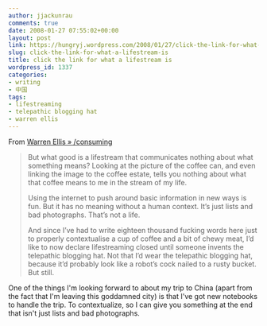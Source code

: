 ```yaml
---
author: jjackunrau
comments: true
date: 2008-01-27 07:55:02+00:00
layout: post
link: https://hungryj.wordpress.com/2008/01/27/click-the-link-for-what-a-lifestream-is/
slug: click-the-link-for-what-a-lifestream-is
title: click the link for what a lifestream is
wordpress_id: 1337
categories:
- writing
- 中国
tags:
- lifestreaming
- telepathic blogging hat
- warren ellis
---
```


From [Warren Ellis » /consuming](http://www.warrenellis.com/?p=5509)

<blockquote>But what good is a lifestream that communicates nothing about what something means? Looking at the picture of the coffee can, and even linking the image to the coffee estate, tells you nothing about what that coffee means to me in the stream of my life.

Using the internet to push around basic information in new ways is fun. But it has no meaning without a human context. It’s just lists and bad photographs. That’s not a life.

And since I’ve had to write eighteen thousand fucking words here just to properly contextualise a cup of coffee and a bit of chewy meat, I’d like to now declare lifestreaming closed until someone invents the telepathic blogging hat. Not that I’d wear the telepathic blogging hat, because it’d probably look like a robot’s cock nailed to a rusty bucket. But still.</blockquote>

One of the things I'm looking forward to about my trip to China (apart from the fact that I'm leaving this goddamned city) is that I've got new notebooks to handle the trip. To contextualize, so I can give you something at the end that isn't just lists and bad photographs.
